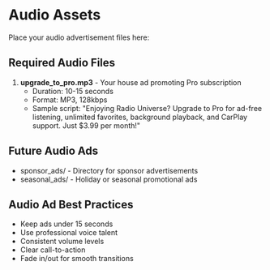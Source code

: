 # Audio Assets

Place your audio advertisement files here:

## Required Audio Files

1. **upgrade_to_pro.mp3** - Your house ad promoting Pro subscription
   - Duration: 10-15 seconds
   - Format: MP3, 128kbps
   - Sample script: "Enjoying Radio Universe? Upgrade to Pro for ad-free listening, unlimited favorites, background playback, and CarPlay support. Just $3.99 per month!"

## Future Audio Ads

- sponsor_ads/ - Directory for sponsor advertisements
- seasonal_ads/ - Holiday or seasonal promotional ads

## Audio Ad Best Practices

- Keep ads under 15 seconds
- Use professional voice talent
- Consistent volume levels
- Clear call-to-action
- Fade in/out for smooth transitions